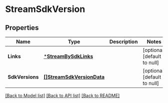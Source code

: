 # StreamSdkVersion

## Properties
Name | Type | Description | Notes
------------ | ------------- | ------------- | -------------
**Links** | [***StreamBySdkLinks**](StreamBySDKLinks.md) |  | [optional] [default to null]
**SdkVersions** | [**[]StreamSdkVersionData**](StreamSDKVersionData.md) |  | [optional] [default to null]

[[Back to Model list]](../README.md#documentation-for-models) [[Back to API list]](../README.md#documentation-for-api-endpoints) [[Back to README]](../README.md)


